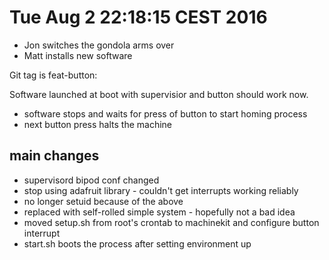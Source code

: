 # Tue Aug  2 22:18:15 CEST 2016

* Jon switches the gondola arms over
* Matt installs new software

Git tag is feat-button:

Software launched at boot with supervisior and button should work now.

* software stops and waits for press of button to start homing process
* next button press halts the machine 

## main changes

* supervisord bipod conf changed
* stop using adafruit library - couldn't get interrupts working reliably
* no longer setuid because of the above
* replaced with self-rolled simple system - hopefully not a bad idea
* moved setup.sh from root's crontab to machinekit and configure button interrupt
* start.sh boots the process after setting environment up
